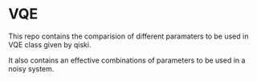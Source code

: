 # VQE
This repo contains the comparision of different paramaters to be used in VQE class given by qiski.

It also contains an effective combinations of parameters to be used in a noisy system.

